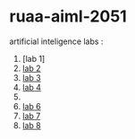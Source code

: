 # ruaa-aiml-2051
artificial inteligence labs :

1. [lab 1]
2. [lab 2](https://github.com/ruaanaaz/ruaa-aiml-2051/blob/main/2203a52051_lab2_aiml.ipynb) 
3. [lab 3](https://github.com/ruaanaaz/ruaa-aiml-2051/blob/main/2203a52051_lab3_aiml.ipynb)
4. [lab 4](https://github.com/ruaanaaz/ruaa-aiml-2051/blob/main/2203A52051_aiml_lab4.ipynb)
5.
6. [lab 6](https://github.com/ruaanaaz/ruaa-aiml-2051/blob/main/2203a52051_lab6.ipynb)
7. [lab 7](https://github.com/ruaanaaz/ruaa-aiml-2051/blob/main/2203a52051_lab7.ipynb)
8. [lab 8](https://github.com/ruaanaaz/ruaa-aiml-2051/blob/main/2203a52051_lab8_aiml.ipynb)


